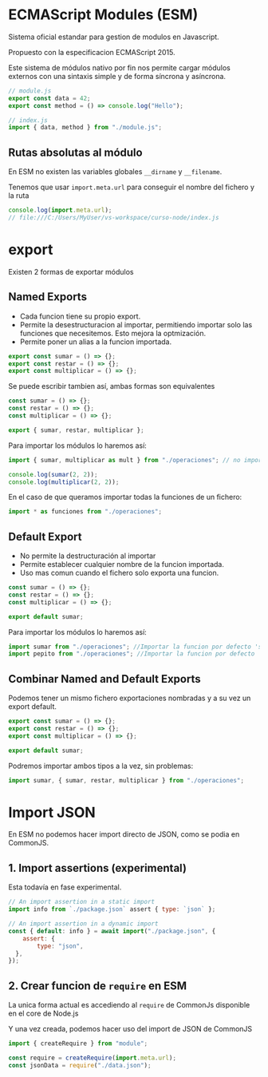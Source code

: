 # ECMAScript Modules (ESM)

Sistema oficial estandar para gestion de modulos en Javascript.

Propuesto con la especificacion ECMAScript 2015.

Este sistema de módulos nativo por fin nos permite cargar módulos externos con una sintaxis simple y de forma síncrona y asíncrona.

```js
// module.js
export const data = 42;
export const method = () => console.log("Hello");

// index.js
import { data, method } from "./module.js";
```

## Rutas absolutas al módulo

En ESM no existen las variables globales `__dirname` y `__filename`.

Tenemos que usar `import.meta.url` para conseguir el nombre del fichero y la ruta

```js
console.log(import.meta.url);
// file:///C:/Users/MyUser/vs-workspace/curso-node/index.js
```

# export

Existen 2 formas de exportar módulos

## Named Exports

- Cada funcion tiene su propio export.
- Permite la desestructuracion al importar, permitiendo importar solo las funciones que necesitemos. Esto mejora la optmización.
- Permite poner un alias a la funcion importada.

```js
export const sumar = () => {};
export const restar = () => {};
export const multiplicar = () => {};
```

Se puede escribir tambien así, ambas formas son equivalentes

```js
const sumar = () => {};
const restar = () => {};
const multiplicar = () => {};

export { sumar, restar, multiplicar };
```

Para importar los módulos lo haremos así:

```js
import { sumar, multiplicar as mult } from "./operaciones"; // no importamos restar

console.log(sumar(2, 2));
console.log(multiplicar(2, 2));
```

En el caso de que queramos importar todas la funciones de un fichero:

```js
import * as funciones from "./operaciones";
```

## Default Export

- No permite la destructuración al importar
- Permite establecer cualquier nombre de la funcion importada.
- Uso mas comun cuando el fichero solo exporta una funcion.

```js
const sumar = () => {};
const restar = () => {};
const multiplicar = () => {};

export default sumar;
```

Para importar los módulos lo haremos así:

```js
import sumar from "./operaciones"; //Importar la funcion por defecto 'sumar'
import pepito from "./operaciones"; //Importar la funcion por defecto 'sumar'
```

## Combinar Named and Default Exports

Podemos tener un mismo fichero exportaciones nombradas y a su vez un export default.

```js
export const sumar = () => {};
export const restar = () => {};
export const multiplicar = () => {};

export default sumar;
```

Podremos importar ambos tipos a la vez, sin problemas:

```js
import sumar, { sumar, restar, multiplicar } from "./operaciones";
```

# Import JSON

En ESM no podemos hacer import directo de JSON, como se podia en CommonJS.

## 1. Import assertions (experimental)

Esta todavía en fase experimental.

```js
// An import assertion in a static import
import info from `./package.json` assert { type: `json` };

// An import assertion in a dynamic import
const { default: info } = await import("./package.json", {
    assert: {
        type: "json",
  },
});
```

## 2. Crear funcion de `require` en ESM

La unica forma actual es accediendo al `require` de CommonJs disponible en el core de Node.js

Y una vez creada, podemos hacer uso del import de JSON de CommonJS

```js
import { createRequire } from "module";

const require = createRequire(import.meta.url);
const jsonData = require("./data.json");
```
